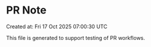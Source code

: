 # PR Note

Created at: Fri 17 Oct 2025 07:00:30 UTC

This file is generated to support testing of PR workflows.
